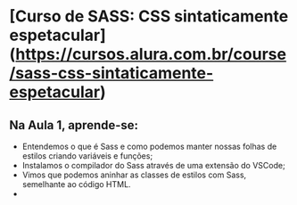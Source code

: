 # [Curso de SASS: CSS sintaticamente espetacular] (https://cursos.alura.com.br/course/sass-css-sintaticamente-espetacular)

## Na Aula 1, aprende-se:
* Entendemos o que é Sass e como podemos manter nossas folhas de estilos criando variáveis e funções;
* Instalamos o compilador do Sass através de uma extensão do VSCode;
* Vimos que podemos aninhar as classes de estilos com Sass, semelhante ao código HTML.
* 

